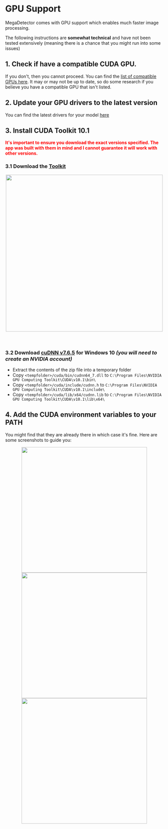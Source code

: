 # GPU Support

MegaDetector comes with GPU support which enables much faster image processing.

The following instructions are **somewhat technical** and have not been tested extensively (meaning there is a chance that you might run into some issues)

## 1. Check if have a compatible CUDA GPU.

If you don't, then you cannot proceed. You can find the [list of compatible GPUs here](https://developer.nvidia.com/cuda-gpus). It may or may not be up to date, so do some research if you believe you have a compatible GPU that isn't listed.

## 2. Update your GPU drivers to the latest version

You can find the latest drivers for your model [here](https://www.nvidia.com/download/index.aspx?lang=en-us)

## 3. Install CUDA Toolkit **10.1**

<span style="color:red">**It's important to ensure you download the exact versions specified. The app was built with them in mind and I cannot guarantee it will work with other versions.**</span>

### 3.1 Download the [Toolkit](https://developer.nvidia.com/cuda-10.1-download-archive-update2)

<div align="center">
    <img src="https://i.imgur.com/XMU7NBB.png" width="500" >
</div>
<br/>
<br/>

### 3.2 Download [cuDNN **v7.6.5**](https://developer.nvidia.com/compute/machine-learning/cudnn/secure/7.6.5.32/Production/10.1_20191031/cudnn-10.1-windows10-x64-v7.6.5.32.zip) for Windows 10 _(you will need to create an NVIDIA account)_

- Extract the contents of the zip file into a temporary folder
- Copy `<tempfolder>/cuda/bin/cudnn64_7.dll` to `C:\Program Files\NVIDIA GPU Computing Toolkit\CUDA\v10.1\bin\`
- Copy `<tempfolder>/cuda/include/cudnn.h` to `C:\Program Files\NVIDIA GPU Computing Toolkit\CUDA\v10.1\include\`
- Copy `<tempfolder>/cuda/lib/x64/cudnn.lib` to `C:\Program Files\NVIDIA GPU Computing Toolkit\CUDA\v10.1\lib\x64\`

## 4. Add the CUDA environment variables to your PATH

You might find that they are already there in which case it's fine. Here are some screenshots to guide you:

<div align="center">
    <img src="https://i.imgur.com/cgpptz2.png" width="400" >
</div>

<div align="center">
    <img src="https://i.imgur.com/tC8PUY4.png" width="400" >
</div>

<div align="center">
    <img src="https://i.imgur.com/Mv4eFzu.png" width="400" >
</div>
